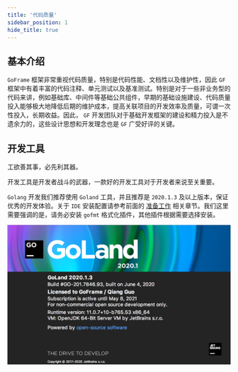 ```yaml
---
title: '代码质量'
sidebar_position: 1
hide_title: true
---
```


## 基本介绍

`GoFrame` 框架非常重视代码质量，特别是代码性能、文档性以及维护性，因此 `GF` 框架中有着丰富的代码注释、单元测试以及基准测试。特别是对于一些非业务型的代码来讲，例如基础库、中间件等基础公共组件，早期的基础设施建设、代码质量投入能够极大地降低后期的维护成本，提高关联项目的开发效率及质量，可谓一次性投入，长期收益。因此， `GF` 开发团队对于基础开发框架的建设和精力投入是不遗余力的，这些设计思想和开发理念也是 `GF` 广受好评的关键。

## 开发工具

工欲善其事，必先利其器。

开发工具是开发者战斗的武器，一款好的开发工具对于开发者来说至关重要。

`Golang` 开发我们推荐使用 `Goland` 工具，并且推荐是 `2020.1.3` 及以上版本，保证优秀的开发体验。关于 `IDE` 安装配置请参考前面的 [准备工作](output/goframe-v2.5-md/项目开发/准备工作) 相关章节。我们这里需要强调的是，请务必安装 `gofmt` 格式化插件，其他插件根据需要选择安装。

![](/markdown/8cae5c925d32b6a2e753f19f0f396903.png)